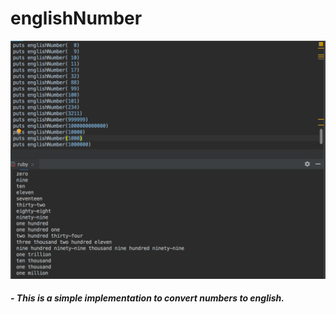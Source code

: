# englishNumber

![screenshot](screenshot.png)

##### - This is a simple implementation to convert numbers to english. 
